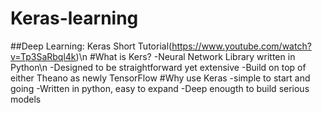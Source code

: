 # Keras-learning
##Deep Learning: Keras Short Tutorial(https://www.youtube.com/watch?v=Tp3SaRbql4k)\n
#What is Kers?
-Neural Network Library written in Python\n
-Designed to be straightforward yet extensive
-Build on top of either Theano as newly TensorFlow
#Why use Keras
-simple to start and going
-Written in python, easy to expand
-Deep enougth to build serious models

